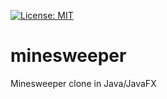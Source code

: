 [![License: MIT](https://img.shields.io/badge/License-MIT-yellow.svg)](https://opensource.org/licenses/MIT)


# minesweeper
Minesweeper clone in Java/JavaFX
